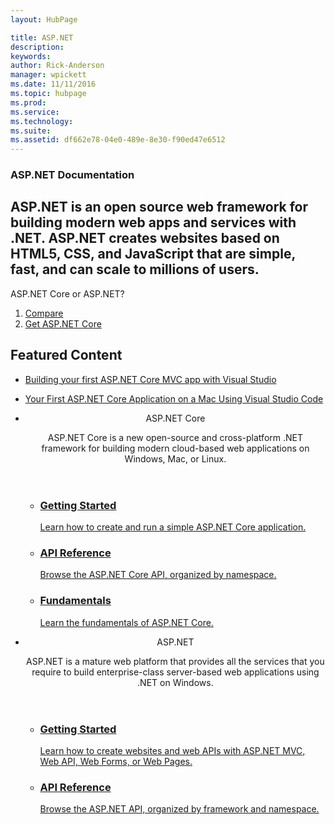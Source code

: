```yaml
---
layout: HubPage

title: ASP.NET
description:
keywords:
author: Rick-Anderson
manager: wpickett
ms.date: 11/11/2016
ms.topic: hubpage
ms.prod:
ms.service:
ms.technology:
ms.suite:
ms.assetid: df662e78-04e0-489e-8e30-f90ed47e6512
---
```


<article id="main">
    <section id="hero-content" class="graph">
        <h1>ASP.NET Documentation</h1>
        <h2>
			ASP.NET is an open source web framework for building modern web apps and services with .NET. 
            ASP.NET creates websites based on HTML5, CSS, and JavaScript that are simple, fast, 
			and can scale to millions of users.
		</h2>
    </section>
    <aside class="alert section-border">
        <p>ASP.NET Core or ASP.NET?</p>
        <ol class="action-list">
            <li><a href="https://www.asp.net/learn" class="button-bordered button-translucent">Compare</a></li>
            <li><a href="https://dot.net/core" class="button-bordered button-translucent">Get ASP.NET Core</a></li>
        </ol>
    </aside>
    <section id="featured" class="container">
        <h2 class="section-heading"><span class="icon icon-lightbulb-checked"></span> Featured Content</h2>
        <div class="features row">
            <ul class="column-half">
                <li><a href="https://docs.microsoft.com/en-us/aspnet/core/tutorials/first-mvc-app/start-mvc">Building your first ASP.NET Core MVC app with Visual Studio</a></li>
            </ul>
            <ul class="column-half">
                <li><a href="https://docs.microsoft.com/en-us/aspnet/core/tutorials/your-first-mac-aspnet">Your First ASP.NET Core Application on a Mac Using Visual Studio Code</a></li>
            </ul>
        </div>
    </section>
    <div id="journeys">
        <section class="container">
            <ul class="journeys-list">
                <li class="journey-step">
                    <header class="journey-step-header row">
                        <div class="title column-third">
                            <span class="icon icon-tip"></span>
                            <p>ASP.NET Core</p>
                        </div>
                        <p class="description column-two-thirds">
                            ASP.NET Core is a new open-source and cross-platform .NET framework for building modern cloud-based web applications on Windows, Mac, or Linux.
                        </p>
                    </header>
                    <section class="journey-step-elements content">
                        <ul class="row">
                            <li class="column column-third">
                                <a href="https://docs.microsoft.com/en-us/aspnet/core/getting-started">
                                    <h3>Getting Started</h3>
                                    <p>Learn how to create and run a simple ASP.NET Core application.</p>
                                </a>
                            </li>
                            <li class="column column-third">
                                <a href="https://docs.microsoft.com/en-us/aspnet/core/api/">
                                    <h3>API Reference</h3>
                                    <p>Browse the ASP.NET Core API, organized by namespace.</p>
                                </a>
                            </li>
                            <li class="column column-third">
                                <a href="https://docs.microsoft.com/en-us/aspnet/core/fundamentals/">
                                    <h3>Fundamentals</h3>
                                    <p>Learn the fundamentals of ASP.NET Core.</p>
                                </a>
                            </li>
                        </ul>
                    </section>
                </li>
                <li class="journey-step">
                    <header class="journey-step-header row">
                        <div class="title column-third">
                            <span class="icon icon-tip"></span>
                            <p>ASP.NET</p>
                        </div>
                        <p class="description column-two-thirds">
                            ASP.NET is a mature web platform that provides all the services that you require to build enterprise-class server-based web applications using .NET on Windows.
                        </p>
                    </header>
                    <section class="journey-step-elements content">
                        <ul class="row">
                            <li class="column column-third">
                                <a href="http://www.asp.net/aspnet">
                                    <h3>Getting Started</h3>
                                    <p>Learn how to create websites and web APIs with ASP.NET MVC, Web API, Web Forms, or Web Pages.</p>
                                </a>
                            </li>
                            <li class="column column-third">
                                <a href="https://www.asp.net/aspnet/overview/api-reference">
                                    <h3>API Reference</h3>
                                    <p>Browse the ASP.NET API, organized by framework and namespace.</p>
                                </a>
                            </li>
                        </ul>
                    </section>
                </li>
            </ul>
        </section>
    </div>
</article>

